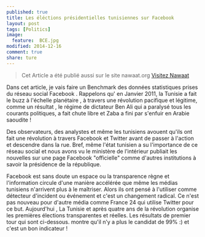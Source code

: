 ```yaml
---
published: true
title: Les éléctions présidentielles tunisiennes sur Facebook 
layout: post
tags: [Politics] 
image: 
  feature: 	BCE.jpg
modified: 2014-12-16 
comment: true
share: ture
---
```



>Cet Article a été publié aussi sur le site nawaat.org    <a href="http://nawaat.org/portail/2014/12/16/les-elections-presidentielles-tunisiennes-sur-facebook/" class="btn btn-success"> Visitez Nawaat </a>


Dans cet article, je vais faire un Benchmark des données statistiques prises du réseau social Facebook . Rappelons qu' en Janvier 2011, la Tunisie a fait le buzz à l'échelle planétaire , à travers une révolution pacifique et légitime,  comme un résultat , le régime de dictateur Ben Ali  qui a paralysé tous les courants politiques,  a fait chute libre et Zaba a fini par s'enfuir en Arabie saoudite !


Des observateurs, des analystes et même les tunisiens avouent qu'ils ont fait une révolution à travers Facebook et Twitter avant de passer à l'action et descendre dans la rue. Bref, même l'état tunisien a su l'importance de ce réseau social et nous avons vu le ministère de l’intérieur publiait les nouvelles sur une page Facebook "officielle" comme d'autres institutions à savoir la présidence de la république.

Facebook est sans doute un espace ou la transparence règne et l'information circule d'une manière accélérée que même les médias tunisiens n'arrivent plus à le maîtriser. Alors ils ont pensé à l'utiliser comme détecteur d'incident ou événement et c'est un changement radical. Ce n'est pas nouveau pour d'autre média comme France 24 qui utilise Twitter pour ce but. Aujourd'hui , La Tunisie et après quatre ans de la révolution organise les premières élections transparentes et réelles. Les résultats de premier tour qui sont ci-dessous. montre qu'il n’y a plus le candidat de 99% :)  et c'est un bon indicateur !

<meta charset = 'utf-8'>
<html>
<head>
<script src='https://code.jquery.com/jquery-1.9.1.js' type='text/javascript'></script>
<script src='https://code.highcharts.com/highcharts.js' type='text/javascript'></script>
<script src='https://code.highcharts.com/highcharts-more.js' type='text/javascript'></script>
<script src='https://code.highcharts.com/modules/exporting.js' type='text/javascript'></script>
<style>

    .rChart {
      display: block;
      margin-left: auto; 
      margin-right: auto;
      width: 100%;
      height: 400px;
    }  
    </style>
    
  </head>
  <body >
    
    <div id = 'resulat.html' class = 'rChart highcharts'></div>    
    <script type='text/javascript'>
    (function($){
        $(function () {
            var chart = new Highcharts.Chart({
 "dom": "resulat.html",
"width":            800,
"height":            400,
"credits": {
 "href": null,
"text": null 
},
"exporting": {
 "enabled": true 
},
"title": {
 "text": "Resultat de Premier Tour #tnPrez" 
},
"yAxis": {
 "title": {
 "text": null 
} 
},
"chart": {
 "zoomType": "xy",
"renderTo": "resulat.html" 
},
"series": [
 {
 "data": [
          39.46,
         33.43,
          7.82,
          5.75,
          5.55,
          5.55,
          1.04,
           0.8,
          0.74,
          0.67,
          0.56,
          0.45,
          0.31,
          0.21,
           0.2,
           0.2,
           0.1,
          0.17,
          0.16,
          0.16,
          0.15,
          0.14,
          0.13,
          0.11,
           0.1,
          0.08,
          0.07 
],
"name": "pourcentage",
"type": "column" 
},
{
 "data": [
 1289384,
1092418,
255529,
187923,
181407,
41614,
34025,
26073,
24160,
21989,
18287,
17506,
10077,
6723,
6426,
6486,
5737,
5593,
5377,
5245,
5054,
4699,
4286,
3551,
3118,
2701,
2181 
],
"type": "line",
"name": "Nombre total de votes" 
} 
],
"tooltip": {
 "formatter":  function() { return this.x + ', ' + this.y ; }  
},
"legend": {
 "enabled": true 
},
"xAxis": [
 {
 "categories": [ "Beji Caid Essebsi", "Moncef Marzouki", "Hamma Hammami", "Hechmi Hamdi", "Slim Riahi", "Kamel Morjane", "Ahmed Nejib Chebbi", "Safi Said", "Mondher Zenaidi", "Mustapha Ben Jaafar", "Kalthoum Kannou", "Mohamed Frikha", "Abderrazak Kilani", "Mustapha Kamel Nabli", "Larbi Nasra", "Abdelkader Labaoui", "Hamouda Ben Slama", "Mohamed Ben Mabrouk Hamdi", "Mehrez Boussayene", "Salem Chaibi", "Samir Abdelli", "Ali Chourabi", "Mokhtar Mejri", "Abderraouf Ayadi", "Yassine Chennoufi", "Abderrahim Zouari", "Noureddine Hached" ],
"labels": {
 "enabled": false,
"rotation":            -90,
"align": "right",
"style": {
 "fontSize": "13px",
"fontFamily": "Verdana, sans-serif" 
} 
} 
} 
],
"plotOptions": {
 "column": {
 "dataLabels": {
 "enabled": true,
"rotation":            -90,
"align": "right",
"color": "#BF166B",
"x":              5,
"y":            -30,
"style": {
 "fontSize": "13px",
"fontFamily": "Verdana, sans-serif" 
} 
} 
} 
},
"id": "resulat.html" 
});
        });
    })(jQuery);
</script>
    
    <script></script>    
  </body>
</html>




Le deuxième  tour est donc entre  *Beji Caid Essebsi* _39,46 %_ et *Mohamed Moncef Marzouki*  _33,43%_ . Les médias sont toujours les moyens de transmission de l’information aux électeurs . Mais attention ,les campagnes électorales présidentielles ne se jouent pas seulement sur les plateaux de la télévision mais aussi avec un chevauchement instantané sur les pages Facebook et Twitter. Dans la suite, je vais essayer de répondre à quelques questions sur l'activité de deux candidats à l'élection présidentielle,en analysant leurs pages Facebook vérifiée pour Dr Mohamed Moncef Marzouki et la page officielle de Beji Caid Essebsi récemment inscrit sur ce réseau social. 


_La Première question : Qui est à la première position sur les trois volets ? Le nombre de commentaire, le nombre de j'aime et les nombres de partages ?_

J'ai utilisé  R et l'api Facebook pour analyser les pages de deux candidats. Ensuite, j'ai tronqué les données et j'ai comptabilisé que l'activité ultérieure à la date de 01/11/2014 



Tous les graphiques sont zoomables sur l'axe vertical et horizontal et vous pouvez les exporter .


<meta charset = 'utf-8'>
<html>
<head>
<script src='https://code.jquery.com/jquery-1.9.1.js' type='text/javascript'></script>
<script src='https://code.highcharts.com/highcharts.js' type='text/javascript'></script>
<script src='https://code.highcharts.com/highcharts-more.js' type='text/javascript'></script>
<script src='https://code.highcharts.com/modules/exporting.js' type='text/javascript'></script>
<style>

    .rChart {
      display: block;
      margin-left: auto; 
      margin-right: auto;
      width: 100%;
      height: 400px;
    }  
    </style>
    
  </head>
  <body >
    
    <div id = 'shares.html' class = 'rChart highcharts'></div>    
    <script type='text/javascript'>
    (function($){
        $(function () {
            var chart = new Highcharts.Chart({
 "dom": "shares.html",
"width":            800,
"height":            400,
"credits": {
 "enabled": "true",
"href": "http://blog.bi-statistics.com",
"text": "Bi-statistics.com" 
},
"exporting": {
 "enabled": true 
},
"title": {
 "text": "Nombre total de partages par jour" 
},
"yAxis": [
 {
 "title": {
 "text": "Total de Partage" 
} 
} 
],
"series": [
 {
 "data": [
 [
 "2014-11-02",
          5663 
],
[
 "2014-11-03",
          4565 
],
[
 "2014-11-04",
           281 
],
[
 "2014-11-05",
          3678 
],
[
 "2014-11-06",
          2173 
],
[
 "2014-11-07",
           546 
],
[
 "2014-11-08",
          1995 
],
[
 "2014-11-09",
          8157 
],
[
 "2014-11-10",
          2751 
],
[
 "2014-11-11",
          1685 
],
[
 "2014-11-12",
          2631 
],
[
 "2014-11-13",
          2072 
],
[
 "2014-11-14",
          5879 
],
[
 "2014-11-15",
          8966 
],
[
 "2014-11-16",
          4436 
],
[
 "2014-11-17",
          2576 
],
[
 "2014-11-18",
          4414 
],
[
 "2014-11-19",
          3738 
],
[
 "2014-11-20",
          4052 
],
[
 "2014-11-21",
          4590 
],
[
 "2014-11-22",
           277 
],
[
 "2014-11-23",
          4454 
],
[
 "2014-11-24",
          1528 
],
[
 "2014-11-25",
          1321 
],
[
 "2014-11-26",
          1702 
],
[
 "2014-11-27",
          2307 
],
[
 "2014-11-28",
          3816 
],
[
 "2014-11-29",
          1439 
],
[
 "2014-11-30",
          2243 
],
[
 "2014-12-01",
          2170 
],
[
 "2014-12-02",
           582 
],
[
 "2014-12-03",
           446 
],
[
 "2014-12-04",
          1814 
],
[
 "2014-12-05",
          2667 
],
[
 "2014-12-06",
           819 
],
[
 "2014-12-07",
          1045 
],
[
 "2014-12-08",
          1495 
],
[
 "2014-12-09",
         12352 
],
[
 "2014-12-10",
          1883 
],
[
 "2014-12-11",
          1760 
],
[
 "2014-12-12",
          3134 
],
[
 "2014-12-13",
          7223 
],
[
 "2014-12-14",
          5664 
],
[
 "2014-12-15",
          3021 
],
[
 "2014-12-16",
           307 
] 
],
"name": "Beji Caid Essebsi",
"type": "line",
"marker": {
 "radius":              3 
} 
},
{
 "data": [
 [
 "2014-11-02",
          3961 
],
[
 "2014-11-03",
          5683 
],
[
 "2014-11-04",
          6295 
],
[
 "2014-11-05",
           808 
],
[
 "2014-11-06",
            28 
],
[
 "2014-11-07",
          1898 
],
[
 "2014-11-08",
          6656 
],
[
 "2014-11-09",
          2021 
],
[
 "2014-11-10",
          4076 
],
[
 "2014-11-11",
         12900 
],
[
 "2014-11-12",
         11595 
],
[
 "2014-11-13",
         12287 
],
[
 "2014-11-14",
          4359 
],
[
 "2014-11-15",
         25620 
],
[
 "2014-11-16",
         18304 
],
[
 "2014-11-17",
          3464 
],
[
 "2014-11-18",
          3222 
],
[
 "2014-11-19",
          6764 
],
[
 "2014-11-20",
         11400 
],
[
 "2014-11-21",
          6545 
],
[
 "2014-11-22",
          1289 
],
[
 "2014-11-23",
         23733 
],
[
 "2014-11-24",
          2395 
],
[
 "2014-11-25",
          3886 
],
[
 "2014-11-26",
           625 
],
[
 "2014-11-27",
          1193 
],
[
 "2014-11-28",
           884 
],
[
 "2014-11-29",
           283 
],
[
 "2014-11-30",
          8510 
],
[
 "2014-12-01",
          1834 
],
[
 "2014-12-02",
          2077 
],
[
 "2014-12-03",
          2287 
],
[
 "2014-12-04",
          9309 
],
[
 "2014-12-05",
          1271 
],
[
 "2014-12-06",
           101 
],
[
 "2014-12-08",
          3489 
],
[
 "2014-12-09",
         13431 
],
[
 "2014-12-10",
          6033 
],
[
 "2014-12-11",
          6164 
],
[
 "2014-12-12",
         11126 
],
[
 "2014-12-13",
          4806 
],
[
 "2014-12-14",
         11083 
],
[
 "2014-12-15",
         11954 
],
[
 "2014-12-16",
          1210 
] 
],
"name": "Dr Moncef Marzouki",
"type": "line",
"marker": {
 "radius":              3 
} 
} 
],
"xAxis": [
 {
 "categories": [ "11-02", "11-03", "11-04", "11-05", "11-06", "11-07", "11-08", "11-09", "11-10", "11-11", "11-12", "11-13", "11-14", "11-15", "11-16", "11-17", "11-18", "11-19", "11-20", "11-21", "11-22", "11-23", "11-24", "11-25", "11-26", "11-27", "11-28", "11-29", "11-30", "12-01", "12-02", "12-03", "12-04", "12-05", "12-06", "12-07", "12-08", "12-09", "12-10", "12-11", "12-12", "12-13", "12-14", "12-15", "12-16", "11-02", "11-03", "11-04", "11-05", "11-06", "11-07", "11-08", "11-09", "11-10", "11-11", "11-12", "11-13", "11-14", "11-15", "11-16", "11-17", "11-18", "11-19", "11-20", "11-21", "11-22", "11-23", "11-24", "11-25", "11-26", "11-27", "11-28", "11-29", "11-30", "12-01", "12-02", "12-03", "12-04", "12-05", "12-06", "12-08", "12-09", "12-10", "12-11", "12-12", "12-13", "12-14", "12-15", "12-16" ],
"labels": {
 "enabled": "false",
"rotation":            -90,
"align": "right",
"style": {
 "fontSize": "13px",
"fontFamily": "Verdana, sans-serif" 
} 
} 
} 
],
"subtitle": {
 "text": null 
},
"chart": {
 "zoomType": "xy",
"renderTo": "shares.html" 
},
"tooltip": {
 "shared": false,
"crosshairs": {
 "color": "blue",
"dashStyle": "solid" 
} 
},
"id": "shares.html" 
});
        });
    })(jQuery);
</script>
    
    <script></script>    
  </body>
</html>




_les statistiques des j'aime sur la même période_


<meta charset = 'utf-8'>
<html>
<head>
<script src='https://code.jquery.com/jquery-1.9.1.js' type='text/javascript'></script>
<script src='https://code.highcharts.com/highcharts.js' type='text/javascript'></script>
<script src='https://code.highcharts.com/highcharts-more.js' type='text/javascript'></script>
<script src='https://code.highcharts.com/modules/exporting.js' type='text/javascript'></script>
<style>

    .rChart {
      display: block;
      margin-left: auto; 
      margin-right: auto;
      width: 100%;
      height: 400px;
    }  
    </style>
    
  </head>
  <body >
    
    <div id = 'like.html' class = 'rChart highcharts'></div>    
    <script type='text/javascript'>
    (function($){
        $(function () {
            var chart = new Highcharts.Chart({
 "dom": "like.html",
"width":            800,
"height":            400,
"credits": {
 "enabled": "true",
"href": "http://blog.bi-statistics.com",
"text": "Bi-statistics.com" 
},
"exporting": {
 "enabled": true 
},
"title": {
 "text": "Nombre totale de J'aime par Jour" 
},
"yAxis": [
 {
 "title": {
 "text": "Total de J'aime" 
} 
} 
],
"series": [
 {
 "data": [
 [
 "2014-11-02",
         15925 
],
[
 "2014-11-03",
         25368 
],
[
 "2014-11-04",
          9688 
],
[
 "2014-11-05",
          2993 
],
[
 "2014-11-06",
          1806 
],
[
 "2014-11-07",
          3474 
],
[
 "2014-11-08",
         29019 
],
[
 "2014-11-09",
          8969 
],
[
 "2014-11-10",
         16168 
],
[
 "2014-11-11",
         24827 
],
[
 "2014-11-12",
          8584 
],
[
 "2014-11-13",
          3501 
],
[
 "2014-11-14",
         20513 
],
[
 "2014-11-15",
         44032 
],
[
 "2014-11-16",
         61109 
],
[
 "2014-11-17",
         16366 
],
[
 "2014-11-18",
         17336 
],
[
 "2014-11-19",
         31694 
],
[
 "2014-11-20",
         30590 
],
[
 "2014-11-21",
         32285 
],
[
 "2014-11-22",
          3671 
],
[
 "2014-11-23",
        102231 
],
[
 "2014-11-24",
         16687 
],
[
 "2014-11-25",
         33186 
],
[
 "2014-11-26",
          5743 
],
[
 "2014-11-27",
          6059 
],
[
 "2014-11-28",
          5590 
],
[
 "2014-11-29",
          1569 
],
[
 "2014-11-30",
         11095 
],
[
 "2014-12-01",
         22050 
],
[
 "2014-12-02",
          3806 
],
[
 "2014-12-03",
          9885 
],
[
 "2014-12-04",
         54350 
],
[
 "2014-12-05",
          7020 
],
[
 "2014-12-06",
           448 
],
[
 "2014-12-08",
         18420 
],
[
 "2014-12-09",
         52711 
],
[
 "2014-12-10",
         43956 
],
[
 "2014-12-11",
         35673 
],
[
 "2014-12-12",
         59880 
],
[
 "2014-12-13",
         29909 
],
[
 "2014-12-14",
         69377 
],
[
 "2014-12-15",
         63202 
],
[
 "2014-12-16",
          7826 
] 
],
"name": " Dr Moncef Marzouki",
"type": "line",
"marker": {
 "radius":              3 
} 
},
{
 "data": [
 [
 "2014-11-02",
         19634 
],
[
 "2014-11-03",
         16036 
],
[
 "2014-11-04",
          2931 
],
[
 "2014-11-05",
         14492 
],
[
 "2014-11-06",
          6241 
],
[
 "2014-11-07",
          3366 
],
[
 "2014-11-08",
         11845 
],
[
 "2014-11-09",
         28550 
],
[
 "2014-11-10",
          6410 
],
[
 "2014-11-11",
          8614 
],
[
 "2014-11-12",
         10407 
],
[
 "2014-11-13",
          5628 
],
[
 "2014-11-14",
          6430 
],
[
 "2014-11-15",
         11877 
],
[
 "2014-11-16",
         17423 
],
[
 "2014-11-17",
          9868 
],
[
 "2014-11-18",
          9252 
],
[
 "2014-11-19",
         10082 
],
[
 "2014-11-20",
         14962 
],
[
 "2014-11-21",
         14855 
],
[
 "2014-11-22",
          1081 
],
[
 "2014-11-23",
         25449 
],
[
 "2014-11-24",
          3189 
],
[
 "2014-11-25",
          3507 
],
[
 "2014-11-26",
          4657 
],
[
 "2014-11-27",
          7109 
],
[
 "2014-11-28",
         12415 
],
[
 "2014-11-29",
          4494 
],
[
 "2014-11-30",
          7226 
],
[
 "2014-12-01",
          4018 
],
[
 "2014-12-02",
          3422 
],
[
 "2014-12-03",
          1955 
],
[
 "2014-12-04",
          9797 
],
[
 "2014-12-05",
          9135 
],
[
 "2014-12-06",
          3961 
],
[
 "2014-12-07",
          3453 
],
[
 "2014-12-08",
          7223 
],
[
 "2014-12-09",
         19154 
],
[
 "2014-12-10",
          7205 
],
[
 "2014-12-11",
          4540 
],
[
 "2014-12-12",
          7335 
],
[
 "2014-12-13",
         21331 
],
[
 "2014-12-14",
         13138 
],
[
 "2014-12-15",
          8992 
],
[
 "2014-12-16",
          1470 
] 
],
"name": "Beji Caid Essebsi",
"type": "line",
"marker": {
 "radius":              3 
} 
} 
],
"xAxis": [
 {
 "categories": [ "11-02", "11-03", "11-04", "11-05", "11-06", "11-07", "11-08", "11-09", "11-10", "11-11", "11-12", "11-13", "11-14", "11-15", "11-16", "11-17", "11-18", "11-19", "11-20", "11-21", "11-22", "11-23", "11-24", "11-25", "11-26", "11-27", "11-28", "11-29", "11-30", "12-01", "12-02", "12-03", "12-04", "12-05", "12-06", "12-07", "12-08", "12-09", "12-10", "12-11", "12-12", "12-13", "12-14", "12-15", "12-16", "11-02", "11-03", "11-04", "11-05", "11-06", "11-07", "11-08", "11-09", "11-10", "11-11", "11-12", "11-13", "11-14", "11-15", "11-16", "11-17", "11-18", "11-19", "11-20", "11-21", "11-22", "11-23", "11-24", "11-25", "11-26", "11-27", "11-28", "11-29", "11-30", "12-01", "12-02", "12-03", "12-04", "12-05", "12-06", "12-08", "12-09", "12-10", "12-11", "12-12", "12-13", "12-14", "12-15", "12-16" ],
"labels": {
 "enabled": "false",
"rotation":            -90,
"align": "right",
"style": {
 "fontSize": "13px",
"fontFamily": "Verdana, sans-serif" 
} 
} 
} 
],
"subtitle": {
 "text": null 
},
"chart": {
 "zoomType": "xy",
"renderTo": "like.html" 
},
"tooltip": {
 "shared": false,
"crosshairs": {
 "color": "blue",
"dashStyle": "solid" 
} 
},
"id": "like.html" 
});
        });
    })(jQuery);
</script>
    
    <script></script>    
  </body>
</html>



_Les statistiques des commentaires :_

<iframe src="https://dl.dropboxusercontent.com/u/63050880/graphe%20article/comment.html" width="100%" height="450" frameBorder="0" ></iframe>




_La deuxième question :   Quels sont les types des publications utilisés par les CM ?_ 

La réponse est dans ce graphique qui montre une distribution équilibrée pour la page de MMM et une distribution modale autour des photos  sur la page BCE .


<meta charset = 'utf-8'>
<html>
<head>
<script src='https://code.jquery.com/jquery-1.9.1.js' type='text/javascript'></script>
<script src='https://code.highcharts.com/highcharts.js' type='text/javascript'></script>
<script src='https://code.highcharts.com/highcharts-more.js' type='text/javascript'></script>
<script src='https://code.highcharts.com/modules/exporting.js' type='text/javascript'></script>
<style>

    .rChart {
      display: block;
      margin-left: auto; 
      margin-right: auto;
      width: 100%;
      height: 400px;
    }  
    </style>
    
  </head>
  <body >
    
    <div id = 'pub.html' class = 'rChart highcharts'></div>    
    <script type='text/javascript'>
    (function($){
        $(function () {
            var chart = new Highcharts.Chart({
 "dom": "pub.html",
"width":            800,
"height":            400,
"credits": {
 "enabled": "true",
"href": "http://blog.bi-statistics.com",
"text": "Bi-statistics.com" 
},
"exporting": {
 "enabled": true 
},
"title": {
 "text": "Type de publications " 
},
"yAxis": [
 {
 "title": {
 "text": "Nombre Total",
"labels": {
 "enabled": "false",
"style": {
 "fontSize": "13px",
"fontFamily": "Verdana, sans-serif" 
} 
} 
} 
} 
],
"series": [
 {
 "data": [
 [
 "link",
41 
],
[
 "photo",
315 
],
[
 "status",
15 
],
[
 "video",
107 
] 
],
"name": "Beji Caid Essebsi",
"type": "areaspline",
"marker": {
 "radius":              3 
} 
},
{
 "data": [
 [
 "link",
50 
],
[
 "photo",
185 
],
[
 "status",
180 
],
[
 "video",
181 
] 
],
"name": "Moncef Marzouki",
"type": "areaspline",
"marker": {
 "radius":              3 
} 
} 
],
"xAxis": [
 {
 "categories": [ "link", "photo", "status", "video", "link", "photo", "status", "video" ],
"labels": {
 "enabled": "false",
"align": "right",
"style": {
 "fontSize": "13px",
"fontFamily": "Verdana, sans-serif" 
} 
} 
} 
],
"subtitle": {
 "text": null 
},
"chart": {
 "zoomType": "xy",
"renderTo": "pub.html" 
},
"tooltip": {
 "shared": false,
"formatter":  function() { return  this.y +' '+ this.x ; }  
},
"id": "pub.html" 
});
        });
    })(jQuery);
</script>
    
    <script></script>    
  </body>
</html>



_La troisième question : Quelles sont les publications les plus réussies sur  les trois axes like, comment , share ?_


<iframe src="https://dl.dropboxusercontent.com/u/63050880/graphe%20article/top.html" width="100%" height="450" frameBorder="0"></iframe>



Ces graphiques présentent une preuve sur l'importance de Facebook sur la scène politique tunisienne . L'utilité de communication digitale est devenue une clé de réussite qui optimise le temps et passe l'information directement à la cible ou les fans .


<meta charset = 'utf-8'>
<html>
<head>
<script src='https://code.jquery.com/jquery-1.9.1.js' type='text/javascript'></script>
<script src='https://code.highcharts.com/highcharts.js' type='text/javascript'></script>
<script src='https://code.highcharts.com/highcharts-more.js' type='text/javascript'></script>
<script src='https://code.highcharts.com/modules/exporting.js' type='text/javascript'></script>
<style>

    .rChart {
      display: block;
      margin-left: auto; 
      margin-right: auto;
      width: 100%;
      height: 400px;
    }  
    </style>
    
  </head>
  <body >
    
    <div id = 'nombrepub.html' class = 'rChart highcharts'></div>    
    <script type='text/javascript'>
    (function($){
        $(function () {
            var chart = new Highcharts.Chart({
 "dom": "nombrepub.html",
"width":            800,
"height":            400,
"credits": {
 "enabled": "true",
"href": "http://blog.bi-statistics.com",
"text": "Bi-statistics.com" 
},
"exporting": {
 "enabled": true 
},
"title": {
 "text": "Total de publications par jour" 
},
"yAxis": [
 {
 "title": {
 "text": "Nombre Total",
"labels": {
 "enabled": "false",
"style": {
 "fontSize": "13px",
"fontFamily": "Verdana, sans-serif" 
} 
} 
} 
} 
],
"series": [
 {
 "data": [
 [
 "2014-11-02",
6 
],
[
 "2014-11-03",
7 
],
[
 "2014-11-04",
4 
],
[
 "2014-11-05",
12 
],
[
 "2014-11-06",
7 
],
[
 "2014-11-07",
2 
],
[
 "2014-11-08",
8 
],
[
 "2014-11-09",
15 
],
[
 "2014-11-10",
9 
],
[
 "2014-11-11",
6 
],
[
 "2014-11-12",
12 
],
[
 "2014-11-13",
11 
],
[
 "2014-11-14",
15 
],
[
 "2014-11-15",
10 
],
[
 "2014-11-16",
12 
],
[
 "2014-11-17",
13 
],
[
 "2014-11-18",
15 
],
[
 "2014-11-19",
11 
],
[
 "2014-11-20",
16 
],
[
 "2014-11-21",
30 
],
[
 "2014-11-22",
1 
],
[
 "2014-11-23",
21 
],
[
 "2014-11-24",
9 
],
[
 "2014-11-25",
6 
],
[
 "2014-11-26",
8 
],
[
 "2014-11-27",
10 
],
[
 "2014-11-28",
10 
],
[
 "2014-11-29",
5 
],
[
 "2014-11-30",
9 
],
[
 "2014-12-01",
4 
],
[
 "2014-12-02",
3 
],
[
 "2014-12-03",
1 
],
[
 "2014-12-04",
11 
],
[
 "2014-12-05",
11 
],
[
 "2014-12-06",
3 
],
[
 "2014-12-08",
10 
],
[
 "2014-12-09",
14 
],
[
 "2014-12-10",
8 
],
[
 "2014-12-11",
6 
],
[
 "2014-12-12",
12 
],
[
 "2014-12-13",
25 
],
[
 "2014-12-14",
47 
],
[
 "2014-12-15",
13 
],
[
 "2014-12-16",
6 
],
[
 "2014-12-07",
4 
] 
],
"name": "Beji Caid Essebsi",
"type": "spline",
"marker": {
 "radius":              3 
} 
},
{
 "data": [
 [
 "2014-11-02",
5 
],
[
 "2014-11-03",
9 
],
[
 "2014-11-04",
4 
],
[
 "2014-11-05",
3 
],
[
 "2014-11-06",
3 
],
[
 "2014-11-07",
5 
],
[
 "2014-11-08",
17 
],
[
 "2014-11-09",
6 
],
[
 "2014-11-10",
13 
],
[
 "2014-11-11",
21 
],
[
 "2014-11-12",
3 
],
[
 "2014-11-13",
2 
],
[
 "2014-11-14",
18 
],
[
 "2014-11-15",
30 
],
[
 "2014-11-16",
36 
],
[
 "2014-11-17",
22 
],
[
 "2014-11-18",
12 
],
[
 "2014-11-19",
20 
],
[
 "2014-11-20",
21 
],
[
 "2014-11-21",
13 
],
[
 "2014-11-22",
1 
],
[
 "2014-11-23",
24 
],
[
 "2014-11-24",
10 
],
[
 "2014-11-25",
6 
],
[
 "2014-11-26",
4 
],
[
 "2014-11-27",
2 
],
[
 "2014-11-28",
2 
],
[
 "2014-11-29",
1 
],
[
 "2014-11-30",
5 
],
[
 "2014-12-01",
29 
],
[
 "2014-12-02",
2 
],
[
 "2014-12-03",
1 
],
[
 "2014-12-04",
19 
],
[
 "2014-12-05",
3 
],
[
 "2014-12-06",
1 
],
[
 "2014-12-08",
10 
],
[
 "2014-12-09",
21 
],
[
 "2014-12-10",
25 
],
[
 "2014-12-11",
28 
],
[
 "2014-12-12",
47 
],
[
 "2014-12-13",
18 
],
[
 "2014-12-14",
23 
],
[
 "2014-12-15",
39 
],
[
 "2014-12-16",
12 
] 
],
"name": "Moncef Marzouki",
"type": "spline",
"marker": {
 "radius":              3 
} 
} 
],
"xAxis": [
 {
 "categories": [ "11-02", "11-03", "11-04", "11-05", "11-06", "11-07", "11-08", "11-09", "11-10", "11-11", "11-12", "11-13", "11-14", "11-15", "11-16", "11-17", "11-18", "11-19", "11-20", "11-21", "11-22", "11-23", "11-24", "11-25", "11-26", "11-27", "11-28", "11-29", "11-30", "12-01", "12-02", "12-03", "12-04", "12-05", "12-06", "12-08", "12-09", "12-10", "12-11", "12-12", "12-13", "12-14", "12-15", "12-16", "11-02", "11-03", "11-04", "11-05", "11-06", "11-07", "11-08", "11-09", "11-10", "11-11", "11-12", "11-13", "11-14", "11-15", "11-16", "11-17", "11-18", "11-19", "11-20", "11-21", "11-22", "11-23", "11-24", "11-25", "11-26", "11-27", "11-28", "11-29", "11-30", "12-01", "12-02", "12-03", "12-04", "12-05", "12-06", "12-07", "12-08", "12-09", "12-10", "12-11", "12-12", "12-13", "12-14", "12-15", "12-16" ],
"labels": {
 "enabled": "false",
"rotation":            -90,
"align": "right",
"style": {
 "fontSize": "13px",
"fontFamily": "Verdana, sans-serif" 
} 
} 
} 
],
"subtitle": {
 "text": null 
},
"chart": {
 "zoomType": "xy",
"renderTo": "nombrepub.html" 
},
"tooltip": {
 "shared": false,
"crosshairs": {
 "color": "blue",
"dashStyle": "solid" 
},
"formatter":  function() { return  this.series.name+' '+this.y+' '+'Post'; }  
},
"plotOptions": {
 "column": {
 "dataLabels": {
 "enabled": false,
"rotation":            -90,
"align": "right",
"color": "#BF166B",
"x":              5,
"y":            -30,
"style": {
 "fontSize": "13px",
"fontFamily": "Verdana, sans-serif" 
} 
} 
} 
},
"legend": {
 "enabled": true 
},
"colors": [ "#7cb5ec", "#434348", "#90ed7d", "#f7a35c", "#8085e9", "#90ed7d", "#f15c80", "#e4d354", "#8085e8", "#8d4653", "#91e8e1", "#90ed7d", "#7cb5ec", "#434348", "#90ed7d", "#f7a35c", "#8085e9", "#90ed7d" ],
"id": "nombrepub.html" 
});
        });
    })(jQuery);
</script>
    
    <script></script>    
  </body>
</html>



Cette analyse peut être poussée par l'analyse sémantique des commentaires qui sera le sujet d'un prochain article.
